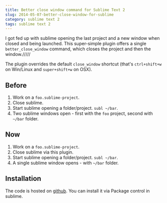 ```yaml
---
title: Better close window command for Sublime Text 2
slug: 2014-05-07-better-close-window-for-sublime
category: sublime text 2
tags: sublime text 2
---
```


I got fed up with sublime opening the last project and a new window when closed and being launched. This super-simple plugin offers a single `better_close_window` command, which closes the project and then the window./////

The plugin overrides the default `close_window` shortcut (that's `ctrl+shift+w` on Win/Linux and `super+shift+w` on OSX).

## Before

1. Work on a `foo.sublime-project`.
2. Close sublime.
3. Start sublime opening a folder/project. `subl ~/bar`.
4. Two sublime windows open - first with the `foo` project, second with `~/bar` folder.

## Now

1. Work on a `foo.sublime-project`.
2. Close sublime via this plugin.
3. Start sublime opening a folder/project. `subl ~/bar`.
4. A single sublime window opens - with `~/bar` folder.

## Installation

The code is hosted on [github](https://github.com/mreq/sublime-better-close-window). You can install it via Package control in sublime.
